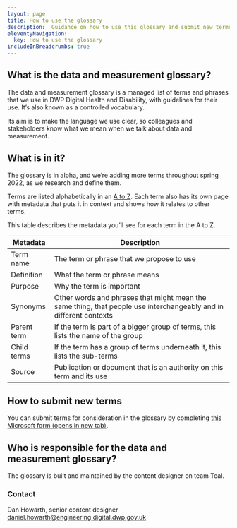 ```yaml
---
layout: page
title: How to use the glossary
description:  Guidance on how to use this glossary and submit new terms.
eleventyNavigation:
  key: How to use the glossary
includeInBreadcrumbs: true
---
```


## What is the data and measurement glossary?

The data and measurement glossary is a managed list of terms and phrases that we use in DWP Digital Health and Disability, with guidelines for their use. It’s also known as a controlled vocabulary.

Its aim is to make the language we use clear, so colleagues and stakeholders know what we mean when we talk about data and measurement.

## What is in it?

The glossary is in alpha, and we‘re adding more terms throughout spring 2022, as we research and define them.

Terms are listed alphabetically in an [A to Z](/a-to-z). Each term also has its own page with metadata that puts it in context and shows how it relates to other terms.

This table describes the metadata you’ll see for each term in the A to Z.

| Metadata | Description |
| -------- | ----------- |
| Term name | The term or phrase that we propose to use |
| Definition | What the term or phrase means |
| Purpose | Why the term is important |
| Synonyms | Other words and phrases that might mean the same thing, that people use interchangeably and in different contexts |
| Parent term | If the term is part of a bigger group of terms, this lists the name of the group |
| Child terms | If the term has a group of terms underneath it, this lists the sub-terms |
| Source | Publication or document that is an authority on this term and its use |


## How to submit new terms

You can submit terms for consideration in the glossary by completing <a href="https://forms.office.com/Pages/ResponsePage.aspx?id=DpxP-knna0i8NIr6EGM3VnGGqao7aCRJpUj9ujjADTdUMjBZNjBFNEZCMjQ2TkhJMEhENk03QjZTTC4u" target="_blank" class="govuk-link">this Microsoft form (opens in new tab)</a>.


## Who is responsible for the data and measurement glossary?

The glossary is built and maintained by the content designer on team Teal. 

### Contact

Dan Howarth, senior content designer
[daniel.howarth@engineering.digital.dwp.gov.uk](mailto:daniel.howarth@engineering.digital.dwp.gov.uk)
